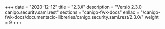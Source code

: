 +++
date        = "2020-12-12"
title       = "2.3.0"
description = "Versió 2.3.0 canigo.security.saml.rest"
sections    = "canigo-fwk-docs"
enllac		= "/canigo-fwk-docs/documentacio-llibreries/canigo.security.saml.rest/2.3.0/"
weight		= 9
+++
